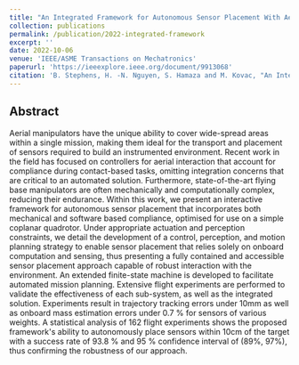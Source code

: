 ```yaml
---
title: "An Integrated Framework for Autonomous Sensor Placement With Aerial Robots"
collection: publications
permalink: /publication/2022-integrated-framework
excerpt: ''
date: 2022-10-06
venue: 'IEEE/ASME Transactions on Mechatronics'
paperurl: 'https://ieeexplore.ieee.org/document/9913068'
citation: 'B. Stephens, H. -N. Nguyen, S. Hamaza and M. Kovac, "An Integrated Framework for Autonomous Sensor Placement With Aerial Robots," in IEEE/ASME Transactions on Mechatronics, vol. 28, no. 1, pp. 38-49, Feb. 2023, doi: 10.1109/TMECH.2022.3202116.' 
---
```


## Abstract
Aerial manipulators have the unique ability to cover wide-spread areas within a single mission, making them ideal for the transport and placement of sensors required to build an instrumented environment. Recent work in the field has focused on controllers for aerial interaction that account for compliance during contact-based tasks, omitting integration concerns that are critical to an automated solution. Furthermore, state-of-the-art flying base manipulators are often mechanically and computationally complex, reducing their endurance. Within this work, we present an interactive framework for autonomous sensor placement that incorporates both mechanical and software based compliance, optimised for use on a simple coplanar quadrotor. Under appropriate actuation and perception constraints, we detail the development of a control, perception, and motion planning strategy to enable sensor placement that relies solely on onboard computation and sensing, thus presenting a fully contained and accessible sensor placement approach capable of robust interaction with the environment. An extended finite-state machine is developed to facilitate automated mission planning. Extensive flight experiments are performed to validate the effectiveness of each sub-system, as well as the integrated solution. Experiments result in trajectory tracking errors under 10mm as well as onboard mass estimation errors under 0.7 % for sensors of various weights. A statistical analysis of 162 flight experiments shows the proposed framework's ability to autonomously place sensors within 10cm of the target with a success rate of 93.8 % and 95 % confidence interval of (89%, 97%), thus confirming the robustness of our approach.